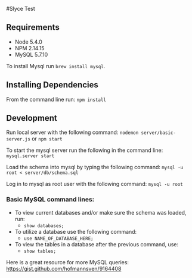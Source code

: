 #Slyce Test

## Requirements
- Node 5.4.0
- NPM 2.14.15
- MySQL 5.7.10

To install Mysql run ```brew install mysql```.

## Installing Dependencies

From the command line run:
```npm install```

## Development

Run local server with the following command: 
```nodemon server/basic-server.js``` or ```npm start```

To start the mysql server run the following in the command line:
```mysql.server start```

Load the schema into mysql by typing the following command:
```mysql -u root < server/db/schema.sql```

Log in to mysql as root user with the following command:
```mysql -u root```

### Basic MySQL command lines:

- To view current databases and/or make sure the schema was loaded, run:
  - ```show databases;```
- To utilize a database use the following command:
  - ```use NAME_OF_DATABASE_HERE;```
- To view the tables in a database after the previous command, use:
  - ```show tables;```

Here is a great resource for more MySQL queries:
https://gist.github.com/hofmannsven/9164408

